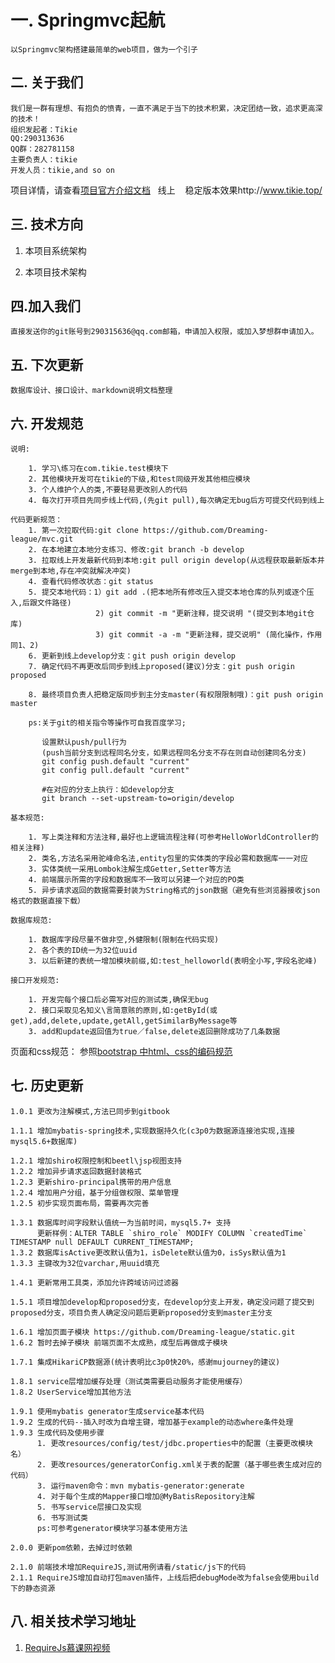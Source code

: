 # 一. Springmvc起航
    以Springmvc架构搭建最简单的web项目，做为一个引子
    
    
## 二. 关于我们
    我们是一群有理想、有抱负的愤青，一直不满足于当下的技术积累，决定团结一致，追求更高深的技术！
    组织发起者：Tikie
    QQ:290313636
    QQ群：282781158
    主要负责人：tikie
    开发人员：tikie,and so on 
   项目详情，请查看[项目官方介绍文档](https://www.gitbook.com/book/290315636/springmvc/details "项目官方文档")
   线上
    稳定版本效果http://www.tikie.top/
## 三. 技术方向
  1. 本项目系统架构
    
  
  2. 本项目技术架构

    
## 四.加入我们
    直接发送你的git账号到290315636@qq.com邮箱，申请加入权限，或加入梦想群申请加入。
    
## 五. 下次更新 
    数据库设计、接口设计、markdown说明文档整理   
        
    
## 六. 开发规范

    说明:
    
        1. 学习\练习在com.tikie.test模块下
        2. 其他模块开发可在tikie的下级,和test同级开发其他相应模块
        3. 个人维护个人的类,不要轻易更改别人的代码
        4. 每次打开项目先同步线上代码,(先git pull),每次确定无bug后方可提交代码到线上
        
    代码更新规范：
        1. 第一次拉取代码:git clone https://github.com/Dreaming-league/mvc.git
        2. 在本地建立本地分支练习、修改:git branch -b develop
        3. 拉取线上开发最新代码到本地:git pull origin develop(从远程获取最新版本并merge到本地,存在冲突就解决冲突)
        4. 查看代码修改状态：git status
        5. 提交本地代码：1）git add .(把本地所有修改压入提交本地仓库的队列或逐个压入,后跟文件路径)
                       2) git commit -m "更新注释，提交说明 "(提交到本地git仓库)
                       3) git commit -a -m "更新注释，提交说明" (简化操作，作用同1、2) 
        6. 更新到线上develop分支：git push origin develop
        7. 确定代码不再更改后同步到线上proposed(建议)分支：git push origin proposed
                   
        8. 最终项目负责人把稳定版同步到主分支master(有权限限制哦)：git push origin master
                   
        ps:关于git的相关指令等操作可自我百度学习;
            
           设置默认push/pull行为
           (push当前分支到远程同名分支，如果远程同名分支不存在则自动创建同名分支)
           git config push.default "current"
           git config pull.default "current"
           
           #在对应的分支上执行：如develop分支
           git branch --set-upstream-to=origin/develop
                      
    基本规范:
    
        1. 写上类注释和方法注释,最好也上逻辑流程注释(可参考HelloWorldController的相关注释)
        2. 类名,方法名采用驼峰命名法,entity包里的实体类的字段必需和数据库一一对应
        3. 实体类统一采用Lombok注解生成Getter,Setter等方法
        4. 前端展示所需的字段和数据库不一致可以另建一个对应的PO类
        5. 异步请求返回的数据需要封装为String格式的json数据（避免有些浏览器接收json格式的数据直接下载）
        
    数据库规范:
    
        1. 数据库字段尽量不做非空,外健限制(限制在代码实现)
        2. 各个表的ID统一为32位uuid
        3. 以后新建的表统一增加模块前缀,如:test_helloworld(表明全小写,字段名驼峰)
        
    接口开发规范:
    
        1. 开发完每个接口后必需写对应的测试类,确保无bug
        2. 接口采取见名知义\言简意赅的原则,如:getById(或get),add,delete,update,getAll,getSimilarByMessage等
        3. add和update返回值为true／false,delete返回删除成功了几条数据
        
   页面和css规范：
        参照[bootstrap 中html、css的编码规范](http://codeguide.bootcss.com/#html-reducing-markup "编写灵活、稳定、高质量的 HTML 和 CSS 代码的规范")

## 七. 历史更新
    1.0.1 更改为注解模式,方法已同步到gitbook
    
    1.1.1 增加mybatis-spring技术,实现数据持久化(c3p0为数据源连接池实现,连接mysql5.6+数据库)
    
    1.2.1 增加shiro权限控制和beetl\jsp视图支持
    1.2.2 增加异步请求返回数据封装格式
    1.2.3 更新shiro-principal携带的用户信息
    1.2.4 增加用户分组，基于分组做权限、菜单管理
    1.2.5 初步实现页面布局，需要再次完善
    
    1.3.1 数据库时间字段默认值统一为当前时间，mysql5.7+ 支持
          更新样例：ALTER TABLE `shiro_role` MODIFY COLUMN `createdTime` TIMESTAMP null DEFAULT CURRENT_TIMESTAMP;
    1.3.2 数据库isActive更改默认值为1，isDelete默认值为0，isSys默认值为1   
    1.3.3 主键改为32位varchar,用uuid填充
          
    1.4.1 更新常用工具类，添加允许跨域访问过滤器
    
    1.5.1 项目增加develop和proposed分支，在develop分支上开发，确定没问题了提交到proposed分支，项目负责人确定没问题后更新proposed分支到master主分支
    
    1.6.1 增加页面子模块 https://github.com/Dreaming-league/static.git
    1.6.2 暂时去掉子模块 前端页面不太成熟，成型后再做成子模块
    
    1.7.1 集成HikariCP数据源(统计表明比c3p0快20%，感谢mujourney的建议)
    
    1.8.1 service层增加缓存处理（测试类需要启动服务才能使用缓存）
    1.8.2 UserService增加其他方法
    
    1.9.1 使用mybatis generator生成service基本代码
    1.9.2 生成的代码--插入时改为自增主键，增加基于example的动态where条件处理
    1.9.3 生成代码及使用步骤
          1. 更改resources/config/test/jdbc.properties中的配置（主要更改模块名）
          2. 更改resources/generatorConfig.xml关于表的配置（基于哪些表生成对应的代码）
          3. 运行maven命令：mvn mybatis-generator:generate
          4. 对于每个生成的Mapper接口增加@MyBatisRepository注解
          5. 书写service层接口及实现
          6. 书写测试类
          ps:可参考generator模块学习基本使用方法
          
    2.0.0 更新pom依赖，去掉过时依赖
    
    2.1.0 前端技术增加RequireJS,测试用例请看/static/js下的代码
    2.1.1 RequireJS增加自动打包maven插件，上线后把debugMode改为false会使用build下的静态资源
 
 
 ## 八. 相关技术学习地址
 1. [RequireJs慕课网视频](http://www.imooc.com/learn/787 "项目官方文档")
